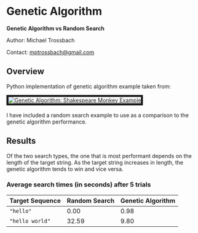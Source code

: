# Genetic Algorithm
**Genetic Algorithm vs Random Search**

Author: Michael Trossbach

Contact: mptrossbach@gmail.com

## Overview
Python implementation of genetic algorithm example taken from:

<a href="http://www.youtube.com/watch?feature=player_embedded&v=nrKjSeoc7fc">
  <img
    src="http://img.youtube.com/vi/nrKjSeoc7fc/0.jpg"
    alt="Genetic Algorithm: Shakespeare Monkey Example" border="5"
  />
</a>
<br><br>
I have included a random search example to use as a comparison to the genetic algorithm performance.

## Results
Of the two search types, the one that is most performant depends on the length of the target string. As the target string increases in length, the genetic algorithm tends to win and vice versa.

### Average search times (in seconds) after 5 trials

Target Sequence | Random Search | Genetic Algorithm
--- | --- | ---
`"hello"` | 0.00 | 0.98
`"hello world"` | 32.59 | 9.80
